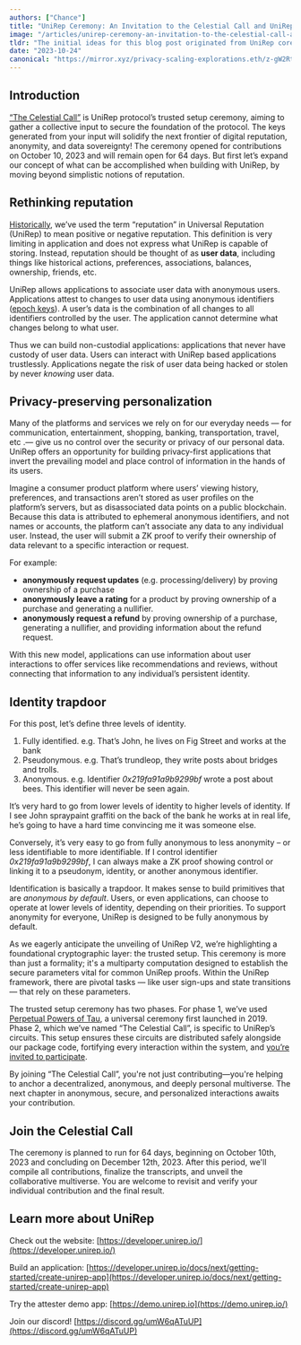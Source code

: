 ```yaml
---
authors: ["Chance"]
title: "UniRep Ceremony: An Invitation to the Celestial Call and UniRep v2"
image: "/articles/unirep-ceremony-an-invitation-to-the-celestial-call-and-unirep-v2/unirep-ceremony-an-invitation-to-the-celestial-call-and-unirep-v2-cover.webp"
tldr: "The initial ideas for this blog post originated from UniRep core contributor [Chance](https://github.com/vimwitch). Additional write up and review by [CJ](https://github.com/CJ-Rose), [Chiali](https://github.com/ChialiT), [Vivian](https://github.com/vivianjeng), [Doris](https://github.com/kittybest), and [Anthony](https://github.com/AnthonyMadia)."
date: "2023-10-24"
canonical: "https://mirror.xyz/privacy-scaling-explorations.eth/z-gW2RtgFTV18ZkRGED2XKLn_wDd-SwMSs17vWQwfLs"
---
```


## **Introduction**

[“The Celestial Call”](https://ceremony.unirep.io/) is UniRep protocol’s trusted setup ceremony, aiming to gather a collective input to secure the foundation of the protocol. The keys generated from your input will solidify the next frontier of digital reputation, anonymity, and data sovereignty! The ceremony opened for contributions on October 10, 2023 and will remain open for 64 days. But first let’s expand our concept of what can be accomplished when building with UniRep, by moving beyond simplistic notions of reputation.

## **Rethinking reputation**

[Historically](https://mirror.xyz/privacy-scaling-explorations.eth/FCVVfy-TQ6R7_wavKj1lCr5dd1zqRvwjnDOYRM5NtsE), we’ve used the term “reputation” in Universal Reputation (UniRep) to mean positive or negative reputation. This definition is very limiting in application and does not express what UniRep is capable of storing. Instead, reputation should be thought of as **user data**, including things like historical actions, preferences, associations, balances, ownership, friends, etc.

UniRep allows applications to associate user data with anonymous users. Applications attest to changes to user data using anonymous identifiers ([epoch keys](https://developer.unirep.io/docs/2.0.0-beta-4/protocol/epoch-key)). A user’s data is the combination of all changes to all identifiers controlled by the user. The application cannot determine what changes belong to what user.

Thus we can build non-custodial applications: applications that never have custody of user data. Users can interact with UniRep based applications trustlessly. Applications negate the risk of user data being hacked or stolen by never *knowing* user data.

## **Privacy-preserving personalization**

Many of the platforms and services we rely on for our everyday needs — for communication, entertainment, shopping, banking, transportation, travel, etc .— give us no control over the security or privacy of our personal data. UniRep offers an opportunity for building privacy-first applications that invert the prevailing model and place control of information in the hands of its users.

Imagine a consumer product platform where users’ viewing history, preferences, and transactions aren’t stored as user profiles on the platform’s servers, but as disassociated data points on a public blockchain. Because this data is attributed to ephemeral anonymous identifiers, and not names or accounts, the platform can’t associate any data to any individual user. Instead, the user will submit a ZK proof to verify their ownership of data relevant to a specific interaction or request.

For example:

- **anonymously request updates** (e.g. processing/delivery) by proving ownership of a purchase
- **anonymously leave a rating** for a product by proving ownership of a purchase and generating a nullifier.
- **anonymously request a refund** by proving ownership of a purchase, generating a nullifier, and providing information about the refund request.

With this new model, applications can use information about user interactions to offer services like recommendations and reviews, without connecting that information to any individual’s persistent identity.

## **Identity trapdoor**

For this post, let’s define three levels of identity.

1.  Fully identified. e.g. That’s John, he lives on Fig Street and works at the bank
2.  Pseudonymous. e.g. That’s trundleop, they write posts about bridges and trolls.
3.  Anonymous. e.g. Identifier _0x219fa91a9b9299bf_ wrote a post about bees. This identifier will never be seen again.

It’s very hard to go from lower levels of identity to higher levels of identity. If I see John spraypaint graffiti on the back of the bank he works at in real life, he’s going to have a hard time convincing me it was someone else.

Conversely, it’s very easy to go from fully anonymous to less anonymity – or less identifiable to more identifiable. If I control identifier _0x219fa91a9b9299bf_, I can always make a ZK proof showing control or linking it to a pseudonym, identity, or another anonymous identifier.

Identification is basically a trapdoor. It makes sense to build primitives that are *anonymous by default*. Users, or even applications, can choose to operate at lower levels of identity, depending on their priorities. To support anonymity for everyone, UniRep is designed to be fully anonymous by default.

As we eagerly anticipate the unveiling of UniRep V2, we’re highlighting a foundational cryptographic layer: the trusted setup. This ceremony is more than just a formality; it's a multiparty computation designed to establish the secure parameters vital for common UniRep proofs. Within the UniRep framework, there are pivotal tasks — like user sign-ups and state transitions — that rely on these parameters.

The trusted setup ceremony has two phases. For phase 1, we’ve used [Perpetual Powers of Tau](https://github.com/privacy-scaling-explorations/perpetualpowersoftau), a universal ceremony first launched in 2019. Phase 2, which we’ve named “The Celestial Call”, is specific to UniRep’s circuits. This setup ensures these circuits are distributed safely alongside our package code, fortifying every interaction within the system, and [you’re invited to participate](https://ceremony.unirep.io/).

By joining “The Celestial Call”, you're not just contributing—you're helping to anchor a decentralized, anonymous, and deeply personal multiverse. The next chapter in anonymous, secure, and personalized interactions awaits your contribution.

## **Join the Celestial Call**

The ceremony is planned to run for 64 days, beginning on October 10th, 2023 and concluding on December 12th, 2023. After this period, we'll compile all contributions, finalize the transcripts, and unveil the collaborative multiverse. You are welcome to revisit and verify your individual contribution and the final result.

## **Learn more about UniRep**

Check out the website: [https://developer.unirep.io/](https://developer.unirep.io/)

Build an application: [https://developer.unirep.io/docs/next/getting-started/create-unirep-app](https://developer.unirep.io/docs/next/getting-started/create-unirep-app)

Try the attester demo app: [https://demo.unirep.io](https://demo.unirep.io/)

Join our discord! [https://discord.gg/umW6qATuUP](https://discord.gg/umW6qATuUP)
